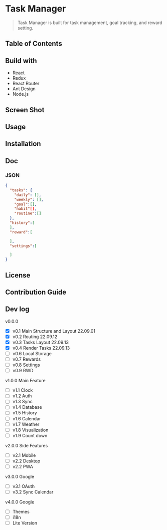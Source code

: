 # Task Manager

> Task Manager is built for task management, goal tracking, and reward setting.

## Table of Contents

## Build with

- React
- Redux
- React Router
- Ant Design
- Node.js

## Screen Shot

## Usage

## Installation

## Doc

### JSON

```json
{
  "tasks": {
    "daily": [],
    "weekly": [],
    "goal":[],
    "habit"[],
    "routine":[]
  },
  "history":[
  ],
  "reward":[

  ],
  "settings":[

  ]
}
```

## License

## Contribution Guide

## Dev log

v0.0.0

- [x] v0.1 Main Structure and Layout 22.09.01
- [x] v0.2 Routing 22.09.12
- [x] v0.3 Tasks Layout 22.09.13
- [x] v0.4 Render Tasks 22.09.13
- [ ] v0.6 Local Storage
- [ ] v0.7 Rewards
- [ ] v0.8 Settings
- [ ] v0.9 RWD

v1.0.0 Main Feature

- [ ] v1.1 Clock
- [ ] v1.2 Auth
- [ ] v1.3 Sync
- [ ] v1.4 Database
- [ ] v1.5 History
- [ ] v1.6 Calendar
- [ ] v1.7 Weather
- [ ] v1.8 Visualization
- [ ] v1.9 Count down

v2.0.0 Side Features

- [ ] v2.1 Mobile
- [ ] v2.2 Desktop
- [ ] v2.2 PWA

v3.0.0 Google

- [ ] v3.1 OAuth
- [ ] v3.2 Sync Calendar

v4.0.0 Google

- [ ] Themes
- [ ] i18n
- [ ] Lite Version
